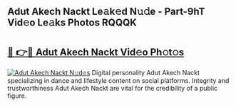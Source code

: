 ## Adut Akech Nackt Le𝚊k𝚎d N𝚞𝚍e - Part-9hT Vid𝚎o Le𝚊ks Photos RQQQK

# <h2><a href="http://fb2mait.evod.top/?m=Adut+Akech+Nackt">🔗 👉🔴 Adut Akech Nackt Vid𝚎o Ph𝚘t𝚘s</a></h2>

[![Adut Akech Nackt N𝚞d𝚎s](https://i.imgur.com/8V9OHl7.gif)](http://fb2mait.evod.top/?m=Adut+Akech+Nackt)
Digital personality Adut Akech Nackt specializing in dance and lifestyle content on social platforms. Integrity and trustworthiness Adut Akech Nackt are vital for the credibility of a public figure. 
